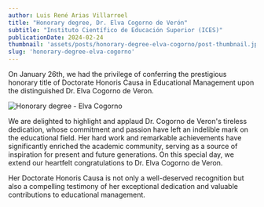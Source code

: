 ```yaml
---
author: Luis René Arias Villarroel
title: "Honorary degree, Dr. Elva Cogorno de Verón"
subtitle: "Instituto Científico de Educación Superior (ICES)"
publicationDate: 2024-02-24
thumbnail: 'assets/posts/honorary-degree-elva-cogorno/post-thumbnail.jpg'
slug: 'honorary-degree-elva-cogorno'
---
```


On January 26th, we had the privilege of conferring the prestigious honorary title of Doctorate Honoris Causa in Educational Management upon the distinguished Dr. Elva Cogorno de Veron.

![Honorary degree - Elva Cogorno](assets/posts/honorary-degree-elva-cogorno/post-img-1.jpg)

We are delighted to highlight and applaud Dr. Cogorno de Veron's tireless dedication, whose commitment and passion have left an indelible mark on the educational field. Her hard work and remarkable achievements have significantly enriched the academic community, serving as a source of inspiration for present and future generations. On this special day, we extend our heartfelt congratulations to Dr. Elva Cogorno de Veron.

Her Doctorate Honoris Causa is not only a well-deserved recognition but also a compelling testimony of her exceptional dedication and valuable contributions to educational management.